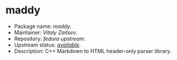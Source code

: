maddy
================

 * Package name:		*maddy*.
 * Maintainer:			*Vitaly Zaitsev*.
 * Repository:			*fedora upstream*.
 * Upstream status:		[*available*](https://apps.fedoraproject.org/packages/maddy).
 * Description:			C++ Markdown to HTML header-only parser library.

